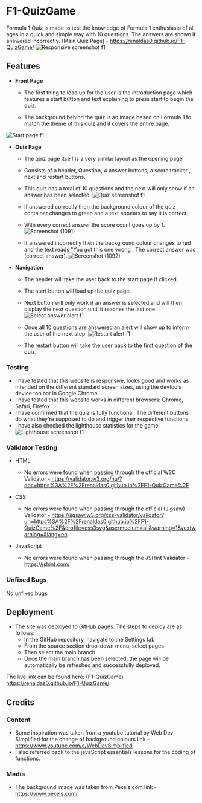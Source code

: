 # F1-QuizGame

Formula 1 Quiz is made to test the knowledge of Formula 1 enthusiasts of all ages in a quick and simple way with 10 questions.
The answers are shown if answered incorrectly.
(Main Quiz Page) - https://renaldas0.github.io/F1-QuizGame/
![Responsive screenshot f1](https://user-images.githubusercontent.com/97538312/170991174-722a8829-64ed-45da-9460-142a1cefd59a.jpg)

## **Features**

- **Front Page** 
  - The first thing to load up for the user is the introduction page which features a start button and text explaining to press start to begin the quiz.

  - The background behind the quiz is an image based on Formula 1 to match the theme of this quiz and it covers the entire page.

![Start page f1](https://user-images.githubusercontent.com/97538312/170990519-0e2215a5-ef4e-4514-ac91-af58f6a3bfd4.jpg)



- **Quiz Page**
  - The quiz page itself is a very similar layout as the opening page
  - Consists of a header, Question, 4 answer buttons, a score tracker , next and restart buttons.
  - This quiz has a total of 10 questions and the next will only show if an answer has been selected.
![Quiz screenshot f1](https://user-images.githubusercontent.com/97538312/170990571-f1763d99-92ea-4930-8073-bcaf1ad9a2a7.jpg)



  - If answered correctly then the background colour of the quiz container changes to green and a text appears to say it is correct.
  - With every correct answer the score count goes up by 1.
![Screenshot (1091)](https://user-images.githubusercontent.com/97538312/170990594-957fb6d7-bbca-42de-a075-aeb466619964.png)


  - If answered incorrectly then the background colour changes to red and the text reads "You got this one wrong . The correct answer was (correct answer).
![Screenshot (1092)](https://user-images.githubusercontent.com/97538312/170990606-2ed2bece-3df4-48da-a261-16e43193131a.png)

- **Navigation**

  - The header will take the user back to the start page if clicked.
  - The start button will load up the quiz page.
  - Next button will only work if an answer is selected and will then display the next question until it reaches the last one.
![Select answer alert f1](https://user-images.githubusercontent.com/97538312/170990674-36b591d9-7529-48f9-82e1-378e25943408.jpg)

  - Once all 10 questions are answered an alert will show up to inform the user of the next step.
![Restart alert f1](https://user-images.githubusercontent.com/97538312/170990882-fc18185e-5faf-4462-a2c2-2096ba5cd072.jpg)


  - The restart button will take the user back to the first question of the quiz.


### Testing

- I have tested that this website is responsive, looks good and works as intended on the different standard screen sizes, using the devtools device toolbar in Google Chrome.
- I have tested that this website works in different browsers: Chrome, Safari, Firefox.
- I have confirmed that the quiz is fully functional. The different buttons do what they're supposed to do and trigger their respective functions.
- I have also checked the lighthouse statistics for the game 
 ![Lighthouse screenshot f1](https://user-images.githubusercontent.com/97538312/170991041-8b061360-e3db-4e61-aac1-6123bd838238.jpg)


### Validator Testing
- HTML
    - No errors were found when passing through the official W3C Validator - https://validator.w3.org/nu/?doc=https%3A%2F%2Frenaldas0.github.io%2FF1-QuizGame%2F

- CSS
    - No errors were found when passing through the official (Jigsaw) Validator - https://jigsaw.w3.org/css-validator/validator?uri=https%3A%2F%2Frenaldas0.github.io%2FF1-QuizGame%2F&profile=css3svg&usermedium=all&warning=1&vextwarning=&lang=en

- JavaScript
    - No errors were found when passing through the JSHint Validator - https://jshint.com/

### Unfixed Bugs
No unfixed bugs

## Deployment

- The site was deployed to GitHub pages. The steps to deploy are as follows:
    - In the GitHub repository, navigate to the Settings tab
    - From the source section drop-down menu, select pages
    - Then select the main branch 
    - Once the main branch has been selected, the page will be automatically be refreshed and successfully deployed.


The live link can be found here: (F1-QuizGame) https://renaldas0.github.io/F1-QuizGame/

## Credits

### Content
- Some inspiration was taken from a youtube tutorial by Web Dev Simplified for the change of background colours link - https://www.youtube.com/c/WebDevSimplified
- I also referred back to the javaScript essentials lessons for the coding of functions.

### Media
- The background image was taken from Pexels.com link - https://www.pexels.com/
